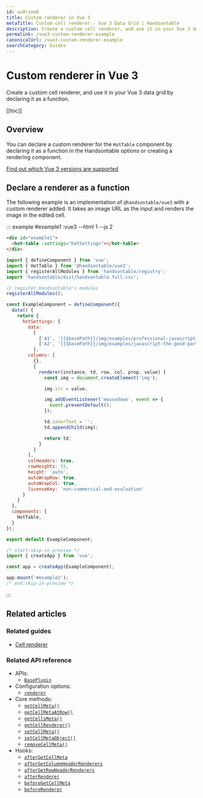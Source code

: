 ```yaml
---
id: uu0rzeo6
title: Custom renderer in Vue 3
metaTitle: Custom cell renderer - Vue 3 Data Grid | Handsontable
description: Create a custom cell renderer, and use it in your Vue 3 data grid by declaring it as a function.
permalink: /vue3-custom-renderer-example
canonicalUrl: /vue3-custom-renderer-example
searchCategory: Guides
---
```


# Custom renderer in Vue 3

Create a custom cell renderer, and use it in your Vue 3 data grid by declaring it as a function.

[[toc]]

## Overview

You can declare a custom renderer for the `HotTable` component by declaring it as a function in the Handsontable options or creating a rendering component.

[Find out which Vue 3 versions are supported](@/guides/integrate-with-vue3/vue3-installation.md#vue-3-version-support)

## Declare a renderer as a function

The following example is an implementation of `@handsontable/vue3` with a custom renderer added. It takes an image URL as the input and renders the image in the edited cell.

::: example #example1 :vue3 --html 1 --js 2

```html
<div id="example1">
  <hot-table :settings="hotSettings"></hot-table>
</div>
```
```js
import { defineComponent } from 'vue';
import { HotTable } from '@handsontable/vue3';
import { registerAllModules } from 'handsontable/registry';
import 'handsontable/dist/handsontable.full.css';

// register Handsontable's modules
registerAllModules();

const ExampleComponent = defineComponent({
  data() {
    return {
      hotSettings: {
        data:
          [
            ['A1', '{{$basePath}}/img/examples/professional-javascript-developers-nicholas-zakas.jpg'],
            ['A2', '{{$basePath}}/img/examples/javascript-the-good-parts.jpg']
          ],
        columns: [
          {},
          {
            renderer(instance, td, row, col, prop, value) {
              const img = document.createElement('img');

              img.src = value;

              img.addEventListener('mousedown', event => {
                event.preventDefault();
              });

              td.innerText = '';
              td.appendChild(img);

              return td;
            }
          }
        ],
        colHeaders: true,
        rowHeights: 55,
        height: 'auto',
        autoWrapRow: true,
        autoWrapCol: true,
        licenseKey: 'non-commercial-and-evaluation'
      }
    }
  },
  components: {
    HotTable,
  }
});

export default ExampleComponent;

/* start:skip-in-preview */
import { createApp } from 'vue';

const app = createApp(ExampleComponent);

app.mount('#example1');
/* end:skip-in-preview */
```

:::

## Related articles

### Related guides

- [Cell renderer](@/guides/cell-functions/cell-renderer.md)

### Related API reference

- APIs:
  - [`BasePlugin`](@/api/basePlugin.md)
- Configuration options:
  - [`renderer`](@/api/options.md#renderer)
- Core methods:
  - [`getCellMeta()`](@/api/core.md#getcellmeta)
  - [`getCellMetaAtRow()`](@/api/core.md#getcellmetaatrow)
  - [`getCellsMeta()`](@/api/core.md#getcellsmeta)
  - [`getCellRenderer()`](@/api/core.md#getcellrenderer)
  - [`setCellMeta()`](@/api/core.md#setcellmeta)
  - [`setCellMetaObject()`](@/api/core.md#setcellmetaobject)
  - [`removeCellMeta()`](@/api/core.md#removecellmeta)
- Hooks:
  - [`afterGetCellMeta`](@/api/hooks.md#aftergetcellmeta)
  - [`afterGetColumnHeaderRenderers`](@/api/hooks.md#aftergetcolumnheaderrenderers)
  - [`afterGetRowHeaderRenderers`](@/api/hooks.md#aftergetrowheaderrenderers)
  - [`afterRenderer`](@/api/hooks.md#afterrenderer)
  - [`beforeGetCellMeta`](@/api/hooks.md#beforegetcellmeta)
  - [`beforeRenderer`](@/api/hooks.md#beforerenderer)
